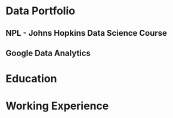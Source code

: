 # Data Portfolio

## NPL - Johns Hopkins Data Science Course

## Google Data Analytics

# Education

# Working Experience

